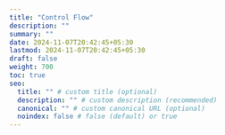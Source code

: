 ```yaml
---
title: "Control Flow"
description: ""
summary: ""
date: 2024-11-07T20:42:45+05:30
lastmod: 2024-11-07T20:42:45+05:30
draft: false
weight: 700
toc: true
seo:
  title: "" # custom title (optional)
  description: "" # custom description (recommended)
  canonical: "" # custom canonical URL (optional)
  noindex: false # false (default) or true
---
```

